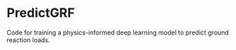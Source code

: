 # PredictGRF
Code for training a physics-informed deep learning model to predict ground reaction loads.

